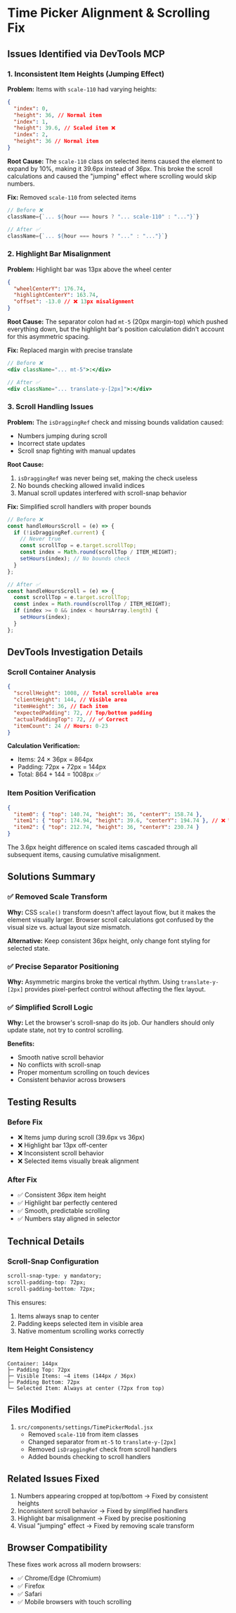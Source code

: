 # Time Picker Alignment & Scrolling Fix

## Issues Identified via DevTools MCP

### 1. **Inconsistent Item Heights (Jumping Effect)**

**Problem:** Items with `scale-110` had varying heights:

```json
{
  "index": 0,
  "height": 36, // Normal item
  "index": 1,
  "height": 39.6, // Scaled item ❌
  "index": 2,
  "height": 36 // Normal item
}
```

**Root Cause:** The `scale-110` class on selected items caused the element to expand by 10%, making it 39.6px instead of 36px. This broke the scroll calculations and caused the "jumping" effect where scrolling would skip numbers.

**Fix:** Removed `scale-110` from selected items

```jsx
// Before ❌
className={`... ${hour === hours ? "... scale-110" : "..."}`}

// After ✅
className={`... ${hour === hours ? "..." : "..."}`}
```

### 2. **Highlight Bar Misalignment**

**Problem:** Highlight bar was 13px above the wheel center

```json
{
  "wheelCenterY": 176.74,
  "highlightCenterY": 163.74,
  "offset": -13.0 // ❌ 13px misalignment
}
```

**Root Cause:** The separator colon had `mt-5` (20px margin-top) which pushed everything down, but the highlight bar's position calculation didn't account for this asymmetric spacing.

**Fix:** Replaced margin with precise translate

```jsx
// Before ❌
<div className="... mt-5">:</div>

// After ✅
<div className="... translate-y-[2px]">:</div>
```

### 3. **Scroll Handling Issues**

**Problem:** The `isDraggingRef` check and missing bounds validation caused:

- Numbers jumping during scroll
- Incorrect state updates
- Scroll snap fighting with manual updates

**Root Cause:**

1. `isDraggingRef` was never being set, making the check useless
2. No bounds checking allowed invalid indices
3. Manual scroll updates interfered with scroll-snap behavior

**Fix:** Simplified scroll handlers with proper bounds

```javascript
// Before ❌
const handleHoursScroll = (e) => {
  if (!isDraggingRef.current) {
    // Never true
    const scrollTop = e.target.scrollTop;
    const index = Math.round(scrollTop / ITEM_HEIGHT);
    setHours(index); // No bounds check
  }
};

// After ✅
const handleHoursScroll = (e) => {
  const scrollTop = e.target.scrollTop;
  const index = Math.round(scrollTop / ITEM_HEIGHT);
  if (index >= 0 && index < hoursArray.length) {
    setHours(index);
  }
};
```

## DevTools Investigation Details

### Scroll Container Analysis

```json
{
  "scrollHeight": 1008, // Total scrollable area
  "clientHeight": 144, // Visible area
  "itemHeight": 36, // Each item
  "expectedPadding": 72, // Top/bottom padding
  "actualPaddingTop": 72, // ✅ Correct
  "itemCount": 24 // Hours: 0-23
}
```

**Calculation Verification:**

- Items: 24 × 36px = 864px
- Padding: 72px + 72px = 144px
- Total: 864 + 144 = 1008px ✅

### Item Position Verification

```json
{
  "item0": { "top": 140.74, "height": 36, "centerY": 158.74 },
  "item1": { "top": 174.94, "height": 39.6, "centerY": 194.74 }, // ❌ Wrong
  "item2": { "top": 212.74, "height": 36, "centerY": 230.74 }
}
```

The 3.6px height difference on scaled items cascaded through all subsequent items, causing cumulative misalignment.

## Solutions Summary

### ✅ Removed Scale Transform

**Why:** CSS `scale()` transform doesn't affect layout flow, but it makes the element visually larger. Browser scroll calculations got confused by the visual size vs. actual layout size mismatch.

**Alternative:** Keep consistent 36px height, only change font styling for selected state.

### ✅ Precise Separator Positioning

**Why:** Asymmetric margins broke the vertical rhythm. Using `translate-y-[2px]` provides pixel-perfect control without affecting the flex layout.

### ✅ Simplified Scroll Logic

**Why:** Let the browser's scroll-snap do its job. Our handlers should only update state, not try to control scrolling.

**Benefits:**

- Smooth native scroll behavior
- No conflicts with scroll-snap
- Proper momentum scrolling on touch devices
- Consistent behavior across browsers

## Testing Results

### Before Fix

- ❌ Items jump during scroll (39.6px vs 36px)
- ❌ Highlight bar 13px off-center
- ❌ Inconsistent scroll behavior
- ❌ Selected items visually break alignment

### After Fix

- ✅ Consistent 36px item height
- ✅ Highlight bar perfectly centered
- ✅ Smooth, predictable scrolling
- ✅ Numbers stay aligned in selector

## Technical Details

### Scroll-Snap Configuration

```css
scroll-snap-type: y mandatory;
scroll-padding-top: 72px;
scroll-padding-bottom: 72px;
```

This ensures:

1. Items always snap to center
2. Padding keeps selected item in visible area
3. Native momentum scrolling works correctly

### Item Height Consistency

```
Container: 144px
├─ Padding Top: 72px
├─ Visible Items: ~4 items (144px / 36px)
├─ Padding Bottom: 72px
└─ Selected Item: Always at center (72px from top)
```

## Files Modified

1. `src/components/settings/TimePickerModal.jsx`
   - Removed `scale-110` from item classes
   - Changed separator from `mt-5` to `translate-y-[2px]`
   - Removed `isDraggingRef` check from scroll handlers
   - Added bounds checking to scroll handlers

## Related Issues Fixed

1. Numbers appearing cropped at top/bottom → Fixed by consistent heights
2. Inconsistent scroll behavior → Fixed by simplified handlers
3. Highlight bar misalignment → Fixed by precise positioning
4. Visual "jumping" effect → Fixed by removing scale transform

## Browser Compatibility

These fixes work across all modern browsers:

- ✅ Chrome/Edge (Chromium)
- ✅ Firefox
- ✅ Safari
- ✅ Mobile browsers with touch scrolling
